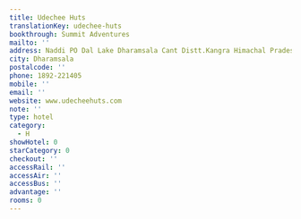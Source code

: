 ```yaml
---
title: Udechee Huts
translationKey: udechee-huts
bookthrough: Summit Adventures
mailto: ''
address: Naddi PO Dal Lake Dharamsala Cant Distt.Kangra Himachal Pradesh Pin. 176216.
city: Dharamsala
postalcode: ''
phone: 1892-221405
mobile: ''
email: ''
website: www.udecheehuts.com
note: ''
type: hotel
category:
  - H
showHotel: 0
starCategory: 0
checkout: ''
accessRail: ''
accessAir: ''
accessBus: ''
advantage: ''
rooms: 0
---
```

